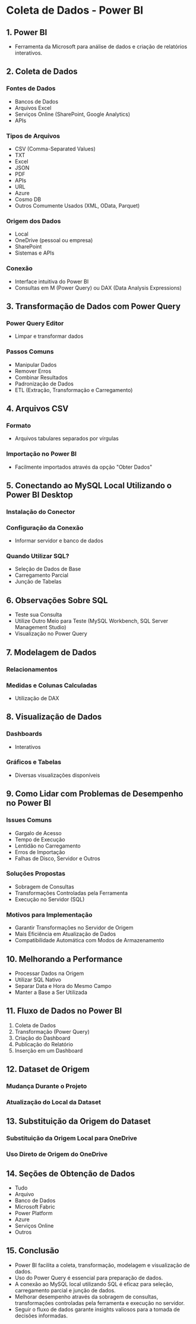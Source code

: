 # Coleta de Dados - Power BI

## 1. Power BI
- Ferramenta da Microsoft para análise de dados e criação de relatórios interativos.

## 2. Coleta de Dados
### Fontes de Dados
- Bancos de Dados
- Arquivos Excel
- Serviços Online (SharePoint, Google Analytics)
- APIs

### Tipos de Arquivos
- CSV (Comma-Separated Values)
- TXT
- Excel
- JSON
- PDF
- APIs
- URL
- Azure
- Cosmo DB
- Outros Comumente Usados (XML, OData, Parquet)

### Origem dos Dados
- Local
- OneDrive (pessoal ou empresa)
- SharePoint
- Sistemas e APIs

### Conexão
- Interface intuitiva do Power BI
- Consultas em M (Power Query) ou DAX (Data Analysis Expressions)

## 3. Transformação de Dados com Power Query
### Power Query Editor
- Limpar e transformar dados

### Passos Comuns
- Manipular Dados
- Remover Erros
- Combinar Resultados
- Padronização de Dados
- ETL (Extração, Transformação e Carregamento)

## 4. Arquivos CSV
### Formato
- Arquivos tabulares separados por vírgulas

### Importação no Power BI
- Facilmente importados através da opção "Obter Dados"

## 5. Conectando ao MySQL Local Utilizando o Power BI Desktop
### Instalação do Conector
### Configuração da Conexão
- Informar servidor e banco de dados

### Quando Utilizar SQL?
- Seleção de Dados de Base
- Carregamento Parcial
- Junção de Tabelas

## 6. Observações Sobre SQL
- Teste sua Consulta
- Utilize Outro Meio para Teste (MySQL Workbench, SQL Server Management Studio)
- Visualização no Power Query

## 7. Modelagem de Dados
### Relacionamentos
### Medidas e Colunas Calculadas
- Utilização de DAX

## 8. Visualização de Dados
### Dashboards
- Interativos

### Gráficos e Tabelas
- Diversas visualizações disponíveis

## 9. Como Lidar com Problemas de Desempenho no Power BI
### Issues Comuns
- Gargalo de Acesso
- Tempo de Execução
- Lentidão no Carregamento
- Erros de Importação
- Falhas de Disco, Servidor e Outros

### Soluções Propostas
- Sobragem de Consultas
- Transformações Controladas pela Ferramenta
- Execução no Servidor (SQL)

### Motivos para Implementação
- Garantir Transformações no Servidor de Origem
- Mais Eficiência em Atualização de Dados
- Compatibilidade Automática com Modos de Armazenamento

## 10. Melhorando a Performance
- Processar Dados na Origem
- Utilizar SQL Nativo
- Separar Data e Hora do Mesmo Campo
- Manter a Base a Ser Utilizada

## 11. Fluxo de Dados no Power BI
1. Coleta de Dados
2. Transformação (Power Query)
3. Criação do Dashboard
4. Publicação do Relatório
5. Inserção em um Dashboard

## 12. Dataset de Origem
### Mudança Durante o Projeto
### Atualização do Local da Dataset

## 13. Substituição da Origem do Dataset
### Substituição da Origem Local para OneDrive
### Uso Direto de Origem do OneDrive

## 14. Seções de Obtenção de Dados
- Tudo
- Arquivo
- Banco de Dados
- Microsoft Fabric
- Power Platform
- Azure
- Serviços Online
- Outros

## 15. Conclusão
- Power BI facilita a coleta, transformação, modelagem e visualização de dados.
- Uso do Power Query é essencial para preparação de dados.
- A conexão ao MySQL local utilizando SQL é eficaz para seleção, carregamento parcial e junção de dados.
- Melhorar desempenho através da sobragem de consultas, transformações controladas pela ferramenta e execução no servidor.
- Seguir o fluxo de dados garante insights valiosos para a tomada de decisões informadas.
